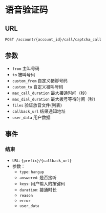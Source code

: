 # 语音验证码

## URL
```
POST /account/{account_id}/call/captcha_call
```

## 参数

- `from`                    主叫号码
- `to`                      被叫号码
- `custom_from`             自定义猪脚号码
- `custom_to`               自定义被叫号码
- `max_call_duration`       最大接通时间（秒）
- `max_dial_duration`       最大拨号等待时间（秒）
- `files`                   验证放音文件(列表)
- `callback_url`            结果通知地址
- `user_data`                用户数据

## 事件

### 结束

- `URL`: `{prefix}/{callback_url}`
- 参数：
  - `type`: `hangup`
  - `answered`: 是否接听
  - `keys`: 用户输入的按键码
  - `duration`: 接通时长
  - `reason`
  - `error`
  - `user_data`
